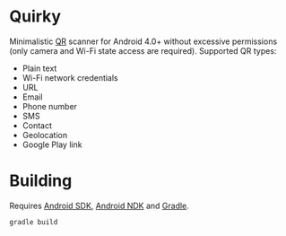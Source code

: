 Quirky
======

Minimalistic [QR][1] scanner for Android 4.0+ without excessive permissions
(only camera and Wi-Fi state access are required). Supported QR types:

* Plain text
* Wi-Fi network credentials
* URL
* Email
* Phone number
* SMS
* Contact
* Geolocation
* Google Play link

Building
========

Requires [Android SDK][2], [Android NDK][3] and [Gradle][4].

    gradle build

[1]: https://en.wikipedia.org/wiki/QR_code
[2]: https://developer.android.com/sdk/
[3]: https://developer.android.com/tools/sdk/ndk/
[4]: https://gradle.org/
